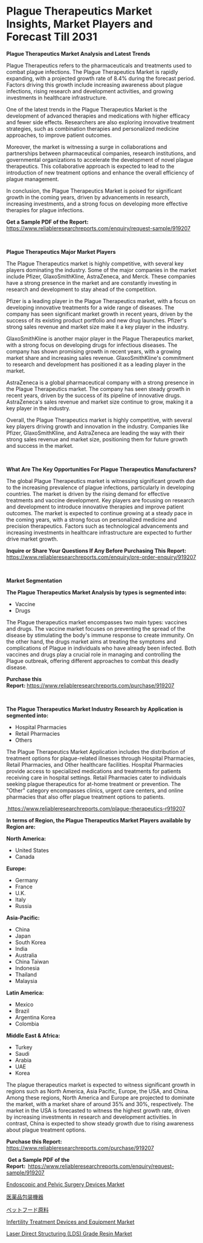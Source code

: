 <p><h1>Plague Therapeutics Market Insights, Market Players and Forecast Till 2031</h1></p><p><strong>Plague Therapeutics Market Analysis and Latest Trends</strong></p>
<p><p>Plague Therapeutics refers to the pharmaceuticals and treatments used to combat plague infections. The Plague Therapeutics Market is rapidly expanding, with a projected growth rate of 8.4% during the forecast period. Factors driving this growth include increasing awareness about plague infections, rising research and development activities, and growing investments in healthcare infrastructure.</p><p>One of the latest trends in the Plague Therapeutics Market is the development of advanced therapies and medications with higher efficacy and fewer side effects. Researchers are also exploring innovative treatment strategies, such as combination therapies and personalized medicine approaches, to improve patient outcomes.</p><p>Moreover, the market is witnessing a surge in collaborations and partnerships between pharmaceutical companies, research institutions, and governmental organizations to accelerate the development of novel plague therapeutics. This collaborative approach is expected to lead to the introduction of new treatment options and enhance the overall efficiency of plague management.</p><p>In conclusion, the Plague Therapeutics Market is poised for significant growth in the coming years, driven by advancements in research, increasing investments, and a strong focus on developing more effective therapies for plague infections.</p></p>
<p><strong>Get a Sample PDF of the Report:&nbsp;</strong> <a href="https://www.reliableresearchreports.com/enquiry/request-sample/919207">https://www.reliableresearchreports.com/enquiry/request-sample/919207</a></p>
<p>&nbsp;</p>
<p><strong>Plague Therapeutics Major Market Players</strong></p>
<p><p>The Plague Therapeutics market is highly competitive, with several key players dominating the industry. Some of the major companies in the market include Pfizer, GlaxoSmithKline, AstraZeneca, and Merck. These companies have a strong presence in the market and are constantly investing in research and development to stay ahead of the competition.</p><p>Pfizer is a leading player in the Plague Therapeutics market, with a focus on developing innovative treatments for a wide range of diseases. The company has seen significant market growth in recent years, driven by the success of its existing product portfolio and new drug launches. Pfizer's strong sales revenue and market size make it a key player in the industry.</p><p>GlaxoSmithKline is another major player in the Plague Therapeutics market, with a strong focus on developing drugs for infectious diseases. The company has shown promising growth in recent years, with a growing market share and increasing sales revenue. GlaxoSmithKline's commitment to research and development has positioned it as a leading player in the market.</p><p>AstraZeneca is a global pharmaceutical company with a strong presence in the Plague Therapeutics market. The company has seen steady growth in recent years, driven by the success of its pipeline of innovative drugs. AstraZeneca's sales revenue and market size continue to grow, making it a key player in the industry.</p><p>Overall, the Plague Therapeutics market is highly competitive, with several key players driving growth and innovation in the industry. Companies like Pfizer, GlaxoSmithKline, and AstraZeneca are leading the way with their strong sales revenue and market size, positioning them for future growth and success in the market.</p></p>
<p>&nbsp;</p>
<p><strong>What Are The Key Opportunities For Plague Therapeutics Manufacturers?</strong></p>
<p><p>The global Plague Therapeutics market is witnessing significant growth due to the increasing prevalence of plague infections, particularly in developing countries. The market is driven by the rising demand for effective treatments and vaccine development. Key players are focusing on research and development to introduce innovative therapies and improve patient outcomes. The market is expected to continue growing at a steady pace in the coming years, with a strong focus on personalized medicine and precision therapeutics. Factors such as technological advancements and increasing investments in healthcare infrastructure are expected to further drive market growth.</p></p>
<p><strong>Inquire or Share Your Questions If Any Before Purchasing This Report:</strong> <a href="https://www.reliableresearchreports.com/enquiry/pre-order-enquiry/919207">https://www.reliableresearchreports.com/enquiry/pre-order-enquiry/919207</a></p>
<p>&nbsp;</p>
<p><strong>Market Segmentation</strong></p>
<p><strong>The Plague Therapeutics Market Analysis by types is segmented into:</strong></p>
<p><ul><li>Vaccine</li><li>Drugs</li></ul></p>
<p><p>The Plague therapeutics market encompasses two main types: vaccines and drugs. The vaccine market focuses on preventing the spread of the disease by stimulating the body's immune response to create immunity. On the other hand, the drugs market aims at treating the symptoms and complications of Plague in individuals who have already been infected. Both vaccines and drugs play a crucial role in managing and controlling the Plague outbreak, offering different approaches to combat this deadly disease.</p></p>
<p><strong>Purchase this Report:&nbsp;</strong><a href="https://www.reliableresearchreports.com/purchase/919207">https://www.reliableresearchreports.com/purchase/919207</a></p>
<p>&nbsp;</p>
<p><strong>The Plague Therapeutics Market Industry Research by Application is segmented into:</strong></p>
<p><ul><li>Hospital Pharmacies</li><li>Retail Pharmacies</li><li>Others</li></ul></p>
<p><p>The Plague Therapeutics Market Application includes the distribution of treatment options for plague-related illnesses through Hospital Pharmacies, Retail Pharmacies, and Other healthcare facilities. Hospital Pharmacies provide access to specialized medications and treatments for patients receiving care in hospital settings. Retail Pharmacies cater to individuals seeking plague therapeutics for at-home treatment or prevention. The "Other" category encompasses clinics, urgent care centers, and online pharmacies that also offer plague treatment options to patients.</p></p>
<p><a href="https://www.reliableresearchreports.com/plague-therapeutics-r919207">&nbsp;https://www.reliableresearchreports.com/plague-therapeutics-r919207</a></p>
<p><strong>In terms of Region, the Plague Therapeutics Market Players available by Region are:</strong></p>
<p>
    <p> <strong> North America: </strong>
        <ul>
            <li>United States</li>
            <li>Canada</li>
        </ul>
        </p> 
    <p> <strong> Europe: </strong>
        <ul>
            <li>Germany</li>
            <li>France</li>
            <li>U.K.</li>
            <li>Italy</li>
            <li>Russia</li>
        </ul>
        </p> 
    <p> <strong> Asia-Pacific: </strong>
        <ul>
            <li>China</li>
            <li>Japan</li>
            <li>South Korea</li>
            <li>India</li>
            <li>Australia</li>
            <li>China Taiwan</li>
            <li>Indonesia</li>
            <li>Thailand</li>
            <li>Malaysia</li>
        </ul>
        </p> 
    <p> <strong> Latin America: </strong>
        <ul>
            <li>Mexico</li>
            <li>Brazil</li>
            <li>Argentina Korea</li>
            <li>Colombia</li>
        </ul>
        </p> 
    <p> <strong> Middle East & Africa: </strong>
        <ul>
            <li>Turkey</li>
            <li>Saudi</li>
            <li>Arabia</li>
            <li>UAE</li>
            <li>Korea</li>
        </ul>
    </p>
    </p>
<p><p>The plague therapeutics market is expected to witness significant growth in regions such as North America, Asia Pacific, Europe, the USA, and China. Among these regions, North America and Europe are projected to dominate the market, with a market share of around 35% and 30%, respectively. The market in the USA is forecasted to witness the highest growth rate, driven by increasing investments in research and development activities. In contrast, China is expected to show steady growth due to rising awareness about plague treatment options.</p></p>
<p><strong>Purchase this Report: </strong><a href="https://www.reliableresearchreports.com/purchase/919207">https://www.reliableresearchreports.com/purchase/919207</a></p>
<p>&nbsp;<strong>Get a Sample PDF of the Report:&nbsp;&nbsp;</strong><a href="https://www.reliableresearchreports.com/enquiry/request-sample/919207">https://www.reliableresearchreports.com/enquiry/request-sample/919207</a></p>
<p><strong></strong></p>
<p><p><a href="https://github.com/Angelnienowdseej3e45z3p8c/Market-Research-Report-List-2/blob/main/endoscopic-and-pelvic-surgery-devices-market.md">Endoscopic and Pelvic Surgery Devices Market</a></p><p><a href="https://github.com/klon646/Market-Research-Report-List-1/blob/main/704290247322.md">医薬品包装機器</a></p><p><a href="https://github.com/EstaSprer20231/Market-Research-Report-List-1/blob/main/860735347321.md">ペットフード原料</a></p><p><a href="https://github.com/angeliabkratze/Market-Research-Report-List-1/blob/main/infertility-treatment-devices-and-equipment-market.md">Infertility Treatment Devices and Equipment Market</a></p><p><a href="https://issuu.com/reportprime-2/docs/laser-direct-structuring-lds-grade-resin-market-si">Laser Direct Structuring (LDS) Grade Resin Market</a></p></p>